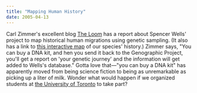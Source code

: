 ```yaml
---
title: "Mapping Human History"
date: 2005-04-13
---
```

<p>Carl Zimmer's excellent blog <a href="http://www.corante.com/loom/">The Loom</a> has a report about Spencer Wells' project to map historical human migrations using genetic sampling.  (It also has a link to <a href="http://www5.nationalgeographic.com/genographic/atlas.html">this interactive map</a> of our species' history.)  Zimmer says, "You can buy a DNA kit, and hen you send it back to the Genographic Project, you'll get a report on 'your genetic journey' and the information will get added to Wells's database."  Gotta love that—"you can buy a DNA kit" has apparently moved from being science fiction to being as unremarkable as picking up a liter of milk.  Wonder what would happen if we organized students at <a href="http://www.utoronto.ca">the University of Toronto</a> to take part?</p>

